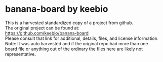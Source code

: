 
# banana-board by keebio  
This is a harvested standardized copy of a project from github.  
The original project can be found at:  
https://github.com/keebio/banana-board  
Please consult that link for additional, details, files, and license information.  
Note: It was auto harvested and if the original repo had more than one board file or anything out of the ordinary the files here are likely not representative.  
    